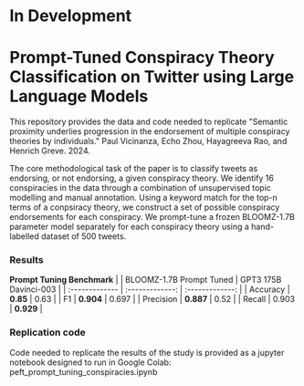 # In Development

# Prompt-Tuned Conspiracy Theory Classification on Twitter using Large Language Models
This repository provides the data and code needed to replicate "Semantic proximity underlies progression in the endorsement of multiple conspiracy theories by individuals." Paul Vicinanza, Echo Zhou, Hayagreeva Rao, and Henrich Greve. 2024. 

The core methodological task of the paper is to classify tweets as endorsing, or not endorsing, a given conspiracy theory. We identify 16 conspiracies in the data through a combination of unsupervised topic modelling and manual annotation. Using a keyword match for the top-n terms of a conpsiracy theory, we construct a set of possible conspiracy endorsements for each conspiracy. We prompt-tune a frozen BLOOMZ-1.7B parameter model separately for each conspiracy theory using a hand-labelled dataset of 500 tweets.

### Results

**Prompt Tuning Benchmark**
| | BLOOMZ-1.7B Prompt Tuned | GPT3 175B Davinci-003 | 
| :------------- | :-------------: | :-------------: | 
| Accuracy | **0.85** | 0.63 |
| F1 | **0.904** | 0.697 |
| Precision | **0.887** | 0.52 |
| Recall | 0.903 | **0.929** |

### Replication code

Code needed to replicate the results of the study is provided as a jupyter notebook designed to run in Google Colab: peft_prompt_tuning_conspiracies.ipynb

### 
